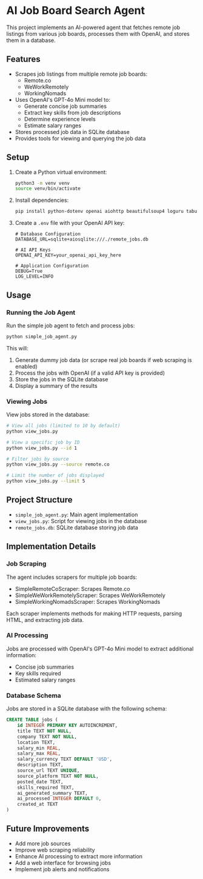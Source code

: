 # AI Job Board Search Agent

This project implements an AI-powered agent that fetches remote job listings from various job boards, processes them with OpenAI, and stores them in a database.

## Features

- Scrapes job listings from multiple remote job boards:
  - Remote.co
  - WeWorkRemotely
  - WorkingNomads
- Uses OpenAI's GPT-4o Mini model to:
  - Generate concise job summaries
  - Extract key skills from job descriptions
  - Determine experience levels
  - Estimate salary ranges
- Stores processed job data in SQLite database
- Provides tools for viewing and querying the job data

## Setup

1. Create a Python virtual environment:
   ```bash
   python3 -m venv venv
   source venv/bin/activate
   ```

2. Install dependencies:
   ```bash
   pip install python-dotenv openai aiohttp beautifulsoup4 loguru tabulate
   ```

3. Create a `.env` file with your OpenAI API key:
   ```
   # Database Configuration
   DATABASE_URL=sqlite+aiosqlite:///./remote_jobs.db

   # AI API Keys
   OPENAI_API_KEY=your_openai_api_key_here

   # Application Configuration
   DEBUG=True
   LOG_LEVEL=INFO
   ```

## Usage

### Running the Job Agent

Run the simple job agent to fetch and process jobs:

```bash
python simple_job_agent.py
```

This will:
1. Generate dummy job data (or scrape real job boards if web scraping is enabled)
2. Process the jobs with OpenAI (if a valid API key is provided)
3. Store the jobs in the SQLite database
4. Display a summary of the results

### Viewing Jobs

View jobs stored in the database:

```bash
# View all jobs (limited to 10 by default)
python view_jobs.py

# View a specific job by ID
python view_jobs.py --id 1

# Filter jobs by source
python view_jobs.py --source remote.co

# Limit the number of jobs displayed
python view_jobs.py --limit 5
```

## Project Structure

- `simple_job_agent.py`: Main agent implementation
- `view_jobs.py`: Script for viewing jobs in the database
- `remote_jobs.db`: SQLite database storing job data

## Implementation Details

### Job Scraping

The agent includes scrapers for multiple job boards:
- SimpleRemoteCoScraper: Scrapes Remote.co
- SimpleWeWorkRemotelyScraper: Scrapes WeWorkRemotely
- SimpleWorkingNomadsScraper: Scrapes WorkingNomads

Each scraper implements methods for making HTTP requests, parsing HTML, and extracting job data.

### AI Processing

Jobs are processed with OpenAI's GPT-4o Mini model to extract additional information:
- Concise job summaries
- Key skills required
- Estimated salary ranges

### Database Schema

Jobs are stored in a SQLite database with the following schema:

```sql
CREATE TABLE jobs (
    id INTEGER PRIMARY KEY AUTOINCREMENT,
    title TEXT NOT NULL,
    company TEXT NOT NULL,
    location TEXT,
    salary_min REAL,
    salary_max REAL,
    salary_currency TEXT DEFAULT 'USD',
    description TEXT,
    source_url TEXT UNIQUE,
    source_platform TEXT NOT NULL,
    posted_date TEXT,
    skills_required TEXT,
    ai_generated_summary TEXT,
    ai_processed INTEGER DEFAULT 0,
    created_at TEXT
)
```

## Future Improvements

- Add more job sources
- Improve web scraping reliability
- Enhance AI processing to extract more information
- Add a web interface for browsing jobs
- Implement job alerts and notifications
